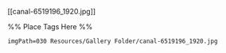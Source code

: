 <span class='gallery-span-info'> [[canal-6519196_1920.jpg]] </span>

%% Place Tags Here %%
```gallery-info
imgPath=030 Resources/Gallery Folder/canal-6519196_1920.jpg
```
